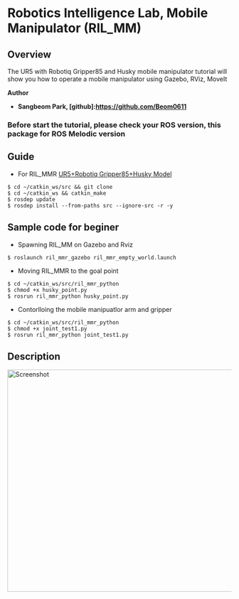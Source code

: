 # Robotics Intelligence Lab, Mobile Manipulator (RIL_MM)
 
## Overview
The UR5 with Robotiq Gripper85 and Husky mobile manipulator tutorial will show you how to operate a mobile manipulator using Gazebo, RViz, MoveIt



**Author**   
- **Sangbeom Park, [github]:https://github.com/Beom0611**  

### Before start the tutorial, please check your ROS version, this package for ROS Melodic version



## Guide

- For RIL_MMR
[UR5+Robotiq Gripper85+Husky Model](https://github.com/Beom0611/ril_mmr.git)  
```
$ cd ~/catkin_ws/src && git clone 
$ cd ~/catkin_ws && catkin_make
$ rosdep update
$ rosdep install --from-paths src --ignore-src -r -y
```


## Sample code for beginer 
- Spawning RIL_MM on Gazebo and Rviz 
```  
$ roslaunch ril_mmr_gazebo ril_mmr_empty_world.launch
```
- Moving RIL_MMR to the goal point  
``` 
$ cd ~/catkin_ws/src/ril_mmr_python   
$ chmod +x husky_point.py
$ rosrun ril_mmr_python husky_point.py 
```
- Contorlloing the mobile manipuatlor arm and gripper   
```
$ cd ~/catkin_ws/src/ril_mmr_python
$ chmod +x joint_test1.py
$ rosrun ril_mmr_python joint_test1.py 
```




## Description    

<img width="800" height="500" src="https://user-images.githubusercontent.com/78074831/109133146-08b8df80-7798-11eb-98a7-53325b398b83.png"  alt="Screenshot" title="Screenshot">
